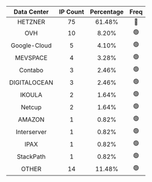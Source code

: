 | Data Center | IP Count | Percentage | Freq |
|:------------:|:--------:|:-----------:|:-----:|
| HETZNER | 75 | 61.48% | 🔴 |
| OVH | 10 | 8.20% | 🟢 |
| Google-Cloud | 5 | 4.10% | 🟢 |
| MEVSPACE | 4 | 3.28% | 🟢 |
| Contabo | 3 | 2.46% | 🟢 |
| DIGITALOCEAN | 3 | 2.46% | 🟢 |
| IKOULA | 2 | 1.64% | 🟢 |
| Netcup | 2 | 1.64% | 🟢 |
| AMAZON | 1 | 0.82% | 🟢 |
| Interserver | 1 | 0.82% | 🟢 |
| IPAX | 1 | 0.82% | 🟢 |
| StackPath | 1 | 0.82% | 🟢 |
| OTHER | 14 | 11.48% | 🟢 |